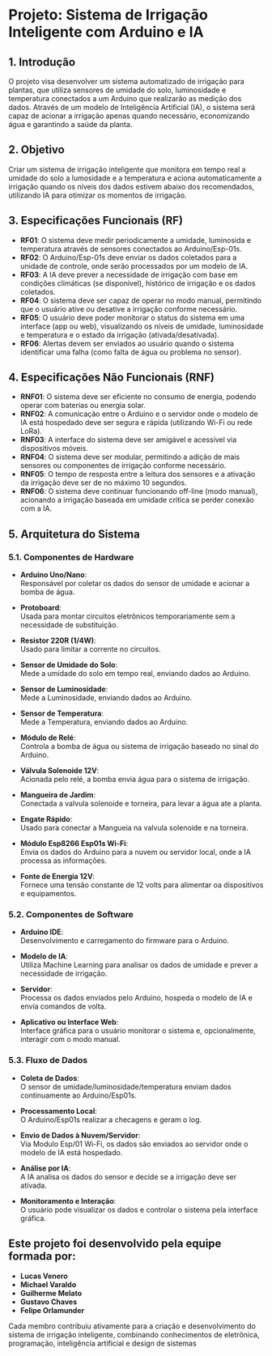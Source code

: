# Projeto: Sistema de Irrigação Inteligente com Arduino e IA

## 1. Introdução
O projeto visa desenvolver um sistema automatizado de irrigação para plantas, que utiliza sensores de umidade do solo, luminosidade e temperatura conectados a um Arduino que realizarão as medição dos dados. Através de um modelo de Inteligência Artificial (IA), o sistema será capaz de acionar a irrigação apenas quando necessário, economizando água e garantindo a saúde da planta.

## 2. Objetivo
Criar um sistema de irrigação inteligente que monitora em tempo real a umidade do solo a lumosidade e a temperatura e aciona automaticamente a irrigação quando os níveis dos dados estivem abaixo dos recomendados, utilizando IA para otimizar os momentos de irrigação.

## 3. Especificações Funcionais (RF)

- **RF01**: O sistema deve medir periodicamente a umidade, luminosida e temperatura através de sensores conectados ao Arduino/Esp-01s.
- **RF02**: O Arduino/Esp-01s deve enviar os dados coletados para a unidade de controle, onde serão processados por um modelo de IA.
- **RF03**: A IA deve prever a necessidade de irrigação com base em condições climáticas (se disponível), histórico de irrigação e os dados coletados.
- **RF04**: O sistema deve ser capaz de operar no modo manual, permitindo que o usuário ative ou desative a irrigação conforme necessário.
- **RF05**: O usuário deve poder monitorar o status do sistema em uma interface (app ou web), visualizando os níveis de umidade, luminosidade e temperatura e o estado da irrigação (ativada/desativada).
- **RF06**: Alertas devem ser enviados ao usuário quando o sistema identificar uma falha (como falta de água ou problema no sensor).

## 4. Especificações Não Funcionais (RNF)

- **RNF01**: O sistema deve ser eficiente no consumo de energia, podendo operar com baterias ou energia solar.
- **RNF02**: A comunicação entre o Arduino e o servidor onde o modelo de IA está hospedado deve ser segura e rápida (utilizando Wi-Fi ou rede LoRa).
- **RNF03**: A interface do sistema deve ser amigável e acessível via dispositivos móveis.
- **RNF04**: O sistema deve ser modular, permitindo a adição de mais sensores ou componentes de irrigação conforme necessário.
- **RNF05**: O tempo de resposta entre a leitura dos sensores e a ativação da irrigação deve ser de no máximo 10 segundos.
- **RNF06**: O sistema deve continuar funcionando off-line (modo manual), acionando a irrigação baseada em umidade crítica se perder conexão com a IA.

## 5. Arquitetura do Sistema

### 5.1. Componentes de Hardware

- **Arduino Uno/Nano**:  
  Responsável por coletar os dados do sensor de umidade e acionar a bomba de água.

- **Protoboard**:  
  Usada para montar circuitos eletrônicos temporariamente sem a necessidade de substituição.

- **Resistor 220R (1/4W)**:  
  Usado para limitar a corrente no circuitos.

- **Sensor de Umidade do Solo**:  
  Mede a umidade do solo em tempo real, enviando dados ao Arduino.

- **Sensor de Luminosidade**:  
  Mede a Luminosidade, enviando dados ao Arduino.

- **Sensor de Temperatura**:  
  Mede a Temperatura, enviando dados ao Arduino.

- **Módulo de Relé**:  
  Controla a bomba de água ou sistema de irrigação baseado no sinal do Arduino.

- **Válvula Solenoide 12V**:  
  Acionada pelo relé, a bomba envia água para o sistema de irrigação.

- **Mangueira de Jardim**:  
  Conectada a valvula solenoide e torneira, para levar a água ate a planta.

- **Engate Rápido**:  
  Usado para conectar a Mangueia na valvula solenoide e na torneira.

- **Módulo Esp8266 Esp01s Wi-Fi**:  
  Envia os dados do Arduino para a nuvem ou servidor local, onde a IA processa as informações.

- **Fonte de Energia 12V**:  
  Fornece uma tensão constante de 12 volts para alimentar oa dispositivos e equipamentos.

### 5.2. Componentes de Software

- **Arduino IDE**:  
  Desenvolvimento e carregamento do firmware para o Arduino.

- **Modelo de IA**:  
  Utiliza Machine Learning para analisar os dados de umidade e prever a necessidade de irrigação.

- **Servidor**:  
  Processa os dados enviados pelo Arduino, hospeda o modelo de IA e envia comandos de volta.

- **Aplicativo ou Interface Web**:  
  Interface gráfica para o usuário monitorar o sistema e, opcionalmente, interagir com o modo manual.
  

### 5.3. Fluxo de Dados

- **Coleta de Dados**:  
  O sensor de umidade/luminosidade/temperatura enviam dados continuamente ao Arduino/Esp01s.

- **Processamento Local**:  
  O Arduino/Esp01s realizar a checagens e geram o log.

- **Envio de Dados à Nuvem/Servidor**:  
  Via Modulo Esp/01 Wi-Fi, os dados são enviados ao servidor onde o modelo de IA está hospedado.

- **Análise por IA**:  
  A IA analisa os dados do sensor e decide se a irrigação deve ser ativada.

- **Monitoramento e Interação**:  
  O usuário pode visualizar os dados e controlar o sistema pela interface gráfica.

## Este projeto foi desenvolvido pela equipe formada por:

- **Lucas Venero**
- **Michael Varaldo**
- **Guilherme Melato**
- **Gustavo Chaves**
- **Felipe Orlamunder**

Cada membro contribuiu ativamente para a criação e desenvolvimento do sistema de irrigação inteligente, combinando conhecimentos de eletrônica, programação, inteligência artificial e design de sistemas

